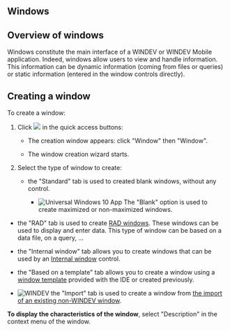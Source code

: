 


## Windows
			



<a name="NOTE1"></a>
<a name="NOTE1_1"></a>


## Overview of windows
<a name="overview_windows_ELTTEXTE000195"></a>
Windows constitute the main interface of a WINDEV or WINDEV Mobile application. Indeed, windows allow users to view and handle information. This information can be dynamic information (coming from files or queries) or static information (entered in the window controls directly).



<a name="NOTE2"></a>
<a name="NOTE2_1"></a>


## Creating a window
<a name="creating_window_ELTTEXTE000219"></a>
To create a window: 

1. Click ![](https://doc.pcsoft.fr/en-US/images/image.awp?langid=3&name=ico_nouveau.gif)
 in the quick access buttons: 

	- The creation window appears: click "Window" then "Window".

	- The window creation wizard starts.




2. Select the type of window to create:

	- the "Standard" tab is used to created blank windows, without any control.

		- ![Universal Windows 10 App](https://doc.pcsoft.fr/ext/images/us/UNIVERSALAPP.png) The "Blank" option is used to create maximized or non-maximized windows. 




- the "RAD" tab is used to create [RAD windows](../Editeurs/2031003.md). These windows can be used to display and enter data. This type of window can be based on a data file, on a query, ...

- the "Internal window" tab allows you to create windows that can be used by an [Internal window](../WDChamp/1013255.md) control.

- the "Based on a template" tab allows you to create a window using a [window template](../WDChamp/9000086.md) provided with the IDE or created previously.

- ![WINDEV](https://doc.pcsoft.fr/ext/images/us/WD.png) the "Import" tab is used to create a window from [the import of an existing non-WINDEV window](../Editeurs/2026003.md).




**To display the characteristics of the window**, select "Description" in the context menu of the window.


